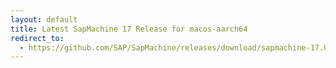 ```yaml
---
layout: default
title: Latest SapMachine 17 Release for macos-aarch64
redirect_to:
  - https://github.com/SAP/SapMachine/releases/download/sapmachine-17.0.7/sapmachine-jre-17.0.7_macos-aarch64_bin.tar.gz
---
```

